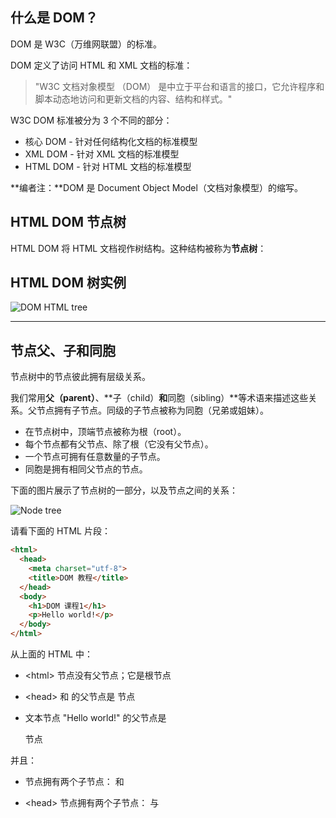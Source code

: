 ## 什么是 DOM？

DOM 是 W3C（万维网联盟）的标准。

DOM 定义了访问 HTML 和 XML 文档的标准：

> "W3C 文档对象模型 （DOM） 是中立于平台和语言的接口，它允许程序和脚本动态地访问和更新文档的内容、结构和样式。"

W3C DOM 标准被分为 3 个不同的部分：

- 核心 DOM - 针对任何结构化文档的标准模型
- XML DOM - 针对 XML 文档的标准模型
- HTML DOM - 针对 HTML 文档的标准模型

**编者注：**DOM 是 Document Object Model（文档对象模型）的缩写。

## HTML DOM 节点树

HTML DOM 将 HTML 文档视作树结构。这种结构被称为**节点树**：

## HTML DOM 树实例

![DOM HTML tree](https://www.runoob.com/wp-content/uploads/2013/09/ct_htmltree.gif)

------

## 节点父、子和同胞

节点树中的节点彼此拥有层级关系。

我们常用**父（parent）**、**子（child）**和**同胞（sibling）**等术语来描述这些关系。父节点拥有子节点。同级的子节点被称为同胞（兄弟或姐妹）。

- 在节点树中，顶端节点被称为根（root）。
- 每个节点都有父节点、除了根（它没有父节点）。
- 一个节点可拥有任意数量的子节点。
- 同胞是拥有相同父节点的节点。

下面的图片展示了节点树的一部分，以及节点之间的关系：

![Node tree](https://www.runoob.com/wp-content/uploads/2013/09/dom_navigate.gif)

请看下面的 HTML 片段：

```html
<html>
  <head>
    <meta charset="utf-8">
    <title>DOM 教程</title>
  </head>
  <body>
    <h1>DOM 课程1</h1>
    <p>Hello world!</p>
  </body>
</html>
```

从上面的 HTML 中：

- \<html> 节点没有父节点；它是根节点

- \<head> 和 <body> 的父节点是 <html> 节点

- 文本节点 "Hello world!" 的父节点是 <p> 节点

并且：

- <html> 节点拥有两个子节点：<head> 和 <body>
- \<head> 节点拥有两个子节点：<meta> 与 <title> 节点

- \<title> 节点也拥有一个子节点：文本节点 "DOM 教程"

- \<h1> 和 <p> 节点是同胞节点，同时也是 <body> 的子节点

并且：

- \<head> 元素是 <html> 元素的首个子节点

- \<body> 元素是 <html> 元素的最后一个子节点

- \<h1> 元素是 <body> 元素的首个子节点

- <p> 元素是 <body> 元素的最后一个子节点

## DOM 对象方法

 HTML DOM 常用方法：

| 方法                     | 描述                                                         |
| :----------------------- | :----------------------------------------------------------- |
| getElementById()         | 返回带有指定 ID 的元素。                                     |
| getElementsByTagName()   | 返回包含带有指定标签名称的所有元素的节点列表（集合/节点数组）。 |
| getElementsByClassName() | 返回包含带有指定类名的所有元素的节点列表。                   |
| appendChild()            | 把新的子节点添加到指定节点。                                 |
| removeChild()            | 删除子节点。                                                 |
| replaceChild()           | 替换子节点。                                                 |
| insertBefore()           | 在指定的子节点前面插入新的子节点。                           |
| createAttribute()        | 创建属性节点。                                               |
| createElement()          | 创建元素节点。                                               |
| createTextNode()         | 创建文本节点。                                               |
| getAttribute()           | 返回指定的属性值。                                           |
| setAttribute()           | 把指定属性设置或修改为指定的值。                             |

## DOM 属性

| 属性       |                        |
| ---------- | ---------------------- |
| innerHTML  | 节点（元素）的文本值   |
| parentNode | 节点（元素）的父节点   |
| childNodes | 节点（元素）的子节点   |
| attributes | 节点（元素）的属性节点 |

### innerHTML 属性

获取元素内容的最简单方法是使用` innerHTML `属性。

innerHTML 属性对于`获取`或`替换` HTML 元素的`内容`很有用。

```html
<p id="intro">Hello World!</p>
 
<script>
var txt=document.getElementById("intro").innerHTML;
document.write(txt);
</script>
```

在上面的例子中，getElementById 是一个方法，而 innerHTML 是属性

>  innerHTML 属性可用于获取或改变任意 HTML 元素，包括 `<html>` 和 `<body>`